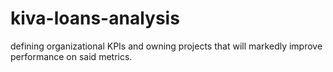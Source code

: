 # kiva-loans-analysis
defining organizational KPIs and owning projects that will markedly improve performance on said metrics.
